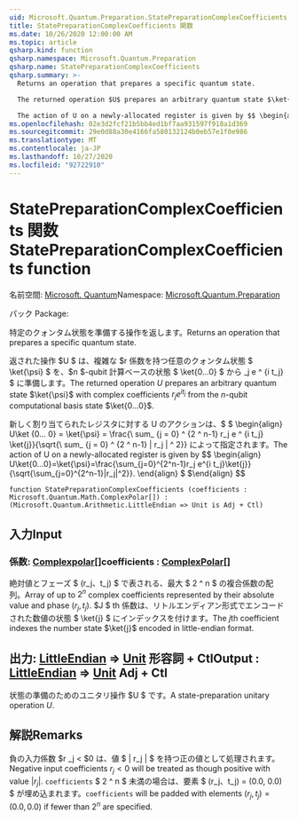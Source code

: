 ```yaml
---
uid: Microsoft.Quantum.Preparation.StatePreparationComplexCoefficients
title: StatePreparationComplexCoefficients 関数
ms.date: 10/26/2020 12:00:00 AM
ms.topic: article
qsharp.kind: function
qsharp.namespace: Microsoft.Quantum.Preparation
qsharp.name: StatePreparationComplexCoefficients
qsharp.summary: >-
  Returns an operation that prepares a specific quantum state.

  The returned operation $U$ prepares an arbitrary quantum state $\ket{\psi}$ with complex coefficients $r_j e^{i t_j}$ from the $n$-qubit computational basis state $\ket{0...0}$.

  The action of U on a newly-allocated register is given by $$ \begin{align} U\ket{0...0}=\ket{\psi}=\frac{\sum_{j=0}^{2^n-1}r_j e^{i t_j}\ket{j}}{\sqrt{\sum_{j=0}^{2^n-1}|r_j|^2}}. \end{align} $$
ms.openlocfilehash: 02e3d2fcf21b5bb4ed1bf7aa931597f918a1d369
ms.sourcegitcommit: 29e0d88a30e4166fa580132124b0eb57e1f0e986
ms.translationtype: MT
ms.contentlocale: ja-JP
ms.lasthandoff: 10/27/2020
ms.locfileid: "92722910"
---
```

# <a name="statepreparationcomplexcoefficients-function"></a><span data-ttu-id="c766f-102">StatePreparationComplexCoefficients 関数</span><span class="sxs-lookup"><span data-stu-id="c766f-102">StatePreparationComplexCoefficients function</span></span>

<span data-ttu-id="c766f-103">名前空間: [Microsoft. Quantum](xref:Microsoft.Quantum.Preparation)</span><span class="sxs-lookup"><span data-stu-id="c766f-103">Namespace: [Microsoft.Quantum.Preparation](xref:Microsoft.Quantum.Preparation)</span></span>

<span data-ttu-id="c766f-104">パック [](https://nuget.org/packages/)</span><span class="sxs-lookup"><span data-stu-id="c766f-104">Package: [](https://nuget.org/packages/)</span></span>


<span data-ttu-id="c766f-105">特定のクォンタム状態を準備する操作を返します。</span><span class="sxs-lookup"><span data-stu-id="c766f-105">Returns an operation that prepares a specific quantum state.</span></span>

<span data-ttu-id="c766f-106">返された操作 $U $ は、複雑な $r 係数を持つ任意のクォンタム状態 $ \ket{\psi} $ を、$n $-qubit 計算ベースの状態 $ \ket{0...0} $ から _j e ^ {i t_j} $ に準備します。</span><span class="sxs-lookup"><span data-stu-id="c766f-106">The returned operation $U$ prepares an arbitrary quantum state $\ket{\psi}$ with complex coefficients $r_j e^{i t_j}$ from the $n$-qubit computational basis state $\ket{0...0}$.</span></span>

<span data-ttu-id="c766f-107">新しく割り当てられたレジスタに対する U のアクションは、$ $ \begin{align} U\ket {0... 0} = \ket{\psi} = \frac{\ sum_ {j = 0} ^ {2 ^ n-1} r_j e ^ {i t_j} \ket{j}}{\sqrt{\ sum_ {j = 0} ^ {2 ^ n-1} | r_j | ^ 2}} によって指定されます。</span><span class="sxs-lookup"><span data-stu-id="c766f-107">The action of U on a newly-allocated register is given by $$ \begin{align} U\ket{0...0}=\ket{\psi}=\frac{\sum_{j=0}^{2^n-1}r_j e^{i t_j}\ket{j}}{\sqrt{\sum_{j=0}^{2^n-1}|r_j|^2}}.</span></span>
<span data-ttu-id="c766f-108">\end{align} $ $</span><span class="sxs-lookup"><span data-stu-id="c766f-108">\end{align} $$</span></span>

```qsharp
function StatePreparationComplexCoefficients (coefficients : Microsoft.Quantum.Math.ComplexPolar[]) : (Microsoft.Quantum.Arithmetic.LittleEndian => Unit is Adj + Ctl)
```


## <a name="input"></a><span data-ttu-id="c766f-109">入力</span><span class="sxs-lookup"><span data-stu-id="c766f-109">Input</span></span>

### <a name="coefficients--complexpolar"></a><span data-ttu-id="c766f-110">係数: [Complexpolar](xref:Microsoft.Quantum.Math.ComplexPolar)[]</span><span class="sxs-lookup"><span data-stu-id="c766f-110">coefficients : [ComplexPolar](xref:Microsoft.Quantum.Math.ComplexPolar)[]</span></span>

<span data-ttu-id="c766f-111">絶対値とフェーズ $ (r_j、t_j) $ で表される、最大 $ 2 ^ n $ の複合係数の配列。</span><span class="sxs-lookup"><span data-stu-id="c766f-111">Array of up to $2^n$ complex coefficients represented by their absolute value and phase $(r_j, t_j)$.</span></span> <span data-ttu-id="c766f-112">$J $ th 係数は、リトルエンディアン形式でエンコードされた数値の状態 $ \ket{j} $ にインデックスを付けます。</span><span class="sxs-lookup"><span data-stu-id="c766f-112">The $j$th coefficient indexes the number state $\ket{j}$ encoded in little-endian format.</span></span>



## <a name="output--littleendian--unit-adj--ctl"></a><span data-ttu-id="c766f-113">出力: [LittleEndian](xref:Microsoft.Quantum.Arithmetic.LittleEndian) => [Unit](xref:microsoft.quantum.lang-ref.unit) 形容詞 + Ctl</span><span class="sxs-lookup"><span data-stu-id="c766f-113">Output : [LittleEndian](xref:Microsoft.Quantum.Arithmetic.LittleEndian) => [Unit](xref:microsoft.quantum.lang-ref.unit) Adj + Ctl</span></span>

<span data-ttu-id="c766f-114">状態の準備のためのユニタリ操作 $U $ です。</span><span class="sxs-lookup"><span data-stu-id="c766f-114">A state-preparation unitary operation $U$.</span></span>

## <a name="remarks"></a><span data-ttu-id="c766f-115">解説</span><span class="sxs-lookup"><span data-stu-id="c766f-115">Remarks</span></span>

<span data-ttu-id="c766f-116">負の入力係数 $r _j < $0 は、値 $ | r_j | $ を持つ正の値として処理されます。</span><span class="sxs-lookup"><span data-stu-id="c766f-116">Negative input coefficients $r_j < 0$ will be treated as though positive with value $|r_j|$.</span></span> <span data-ttu-id="c766f-117">`coefficients` $ 2 ^ n $ 未満の場合は、要素 $ (r_j、t_j) = (0.0, 0.0) $ が埋め込まれます。</span><span class="sxs-lookup"><span data-stu-id="c766f-117">`coefficients` will be padded with elements $(r_j, t_j) = (0.0, 0.0)$ if fewer than $2^n$ are specified.</span></span>